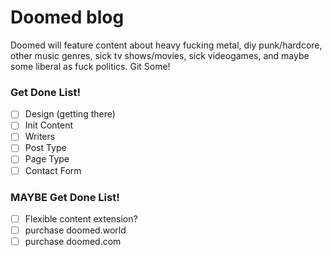 # Doomed blog

Doomed will feature content about heavy fucking metal, diy punk/hardcore, other music genres, sick tv shows/movies, sick videogames, and maybe some liberal as fuck politics. Git Some!

### Get Done List!

- [ ] Design (getting there)
- [ ] Init Content
- [ ] Writers
- [ ] Post Type
- [ ] Page Type
- [ ] Contact Form

### MAYBE Get Done List!

- [ ] Flexible content extension?
- [ ] purchase doomed.world
- [ ] purchase doomed.com
